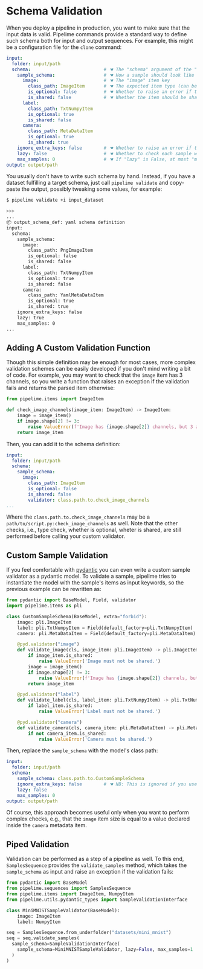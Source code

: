 # Schema Validation

When you deploy a pipeline in production, you want to make sure that the input data is valid.
Pipelime commands provide a standard way to define such schema both for input and output sequences. For example, this might be a configuration file for the `clone` command:

```yaml
input:
  folder: input/path
  schema:                           # ☚ The "schema" argument of the "clone" command
    sample_schema:                  # ☚ How a sample should look like
      image:                        # ☚ The "image" item key
        class_path: ImageItem       # ☚ The expected item type (can be a base class)
        is_optional: false          # ☚ Whether to raise an error if the key is missing
        is_shared: false            # ☚ Whether the item should be shared
      label:
        class_path: TxtNumpyItem
        is_optional: true
        is_shared: false
      camera:
        class_path: MetaDataItem
        is_optional: true
        is_shared: true
    ignore_extra_keys: false        # ☚ Whether to raise an error if the sample has extra keys
    lazy: false                     # ☚ Whether to check each sample when it is accessed or just once when building the sequence
    max_samples: 0                  # ☚ If "lazy" is False, at most "max_samples" are checked
output: output/path
```

You usually don't have to write such schema by hand. Instead, if you have a dataset fulfilling a target schema, just call `pipelime validate` and copy-paste the output, possibly tweaking some values, for example:

```bash
$ pipelime validate +i input_dataset
```

```bash
>>>
...
📦 output_schema_def: yaml schema definition
input:
  schema:
    sample_schema:
      image:
        class_path: PngImageItem
        is_optional: false
        is_shared: false
      label:
        class_path: TxtNumpyItem
        is_optional: true
        is_shared: false
      camera:
        class_path: YamlMetaDataItem
        is_optional: true
        is_shared: true
    ignore_extra_keys: false
    lazy: true
    max_samples: 0
...
```

## Adding A Custom Validation Function

Though this simple definition may be enough for most cases, more complex validation schemes can be easily developed if you don't mind writing a bit of code. For example, you may want to check that the `image` item has 3 channels, so you write a function that raises an exception if the validation fails and returns the parsed item otherwise:

```python
from pipelime.items import ImageItem

def check_image_channels(image_item: ImageItem) -> ImageItem:
    image = image_item()
    if image.shape[2] != 3:
        raise ValueError(f'Image has {image.shape[2]} channels, but 3 are expected')
    return image_item
```

Then, you can add it to the schema definition:

```yaml
input:
  folder: input/path
  schema:
    sample_schema:
      image:
        class_path: ImageItem
        is_optional: false
        is_shared: false
        validator: class.path.to.check_image_channels
...
```

Where the `class.path.to.check_image_channels` may be a `path/to/script.py:check_image_channels` as well. Note that the other checks, i.e., type check, whether is optional, wheter is shared, are still performed before calling your custom validator.

## Custom Sample Validation

If you feel comfortable with [pydantic](https://docs.pydantic.dev/) you can even write a custom sample validator as a pydantic model. To validate a sample, pipelime tries to instantiate the model with the sample's items as input keywords, so the previous example can be rewritten as:

```python
from pydantic import BaseModel, Field, validator
import pipelime.items as pli

class CustomSampleSchema(BaseModel, extra="forbid"):
    image: pli.ImageItem
    label: pli.TxtNumpyItem = Field(default_factory=pli.TxtNumpyItem)
    camera: pli.MetaDataItem = Field(default_factory=pli.MetaDataItem)

    @pyd.validator("image")
    def validate_image(cls, image_item: pli.ImageItem) -> pli.ImageItem:
        if image_item.is_shared:
            raise ValueError('Image must not be shared.')
        image = image_item()
        if image.shape[2] != 3:
            raise ValueError(f'Image has {image.shape[2]} channels, but 3 are expected')
        return image_item

    @pyd.validator("label")
    def validate_label(cls, label_item: pli.TxtNumpyItem) -> pli.TxtNumpyItem:
        if label_item.is_shared:
            raise ValueError('Label must not be shared.')

    @pyd.validator("camera")
    def validate_camera(cls, camera_item: pli.MetaDataItem) -> pli.MetaDataItem:
        if not camera_item.is_shared:
            raise ValueError('Camera must be shared.')
```

Then, replace the `sample_schema` with the model's class path:

```yaml
input:
  folder: input/path
  schema:
    sample_schema: class.path.to.CustomSampleSchema
    ignore_extra_keys: false        # ☚ NB: This is ignored if you use a pydantic model
    lazy: false
    max_samples: 0
output: output/path
```

Of course, this approach becomes useful only when you want to perform complex checks, e.g.,
that the `image` item size is equal to a value declared inside the `camera` metadata item.

## Piped Validation

Validation can be performed as a step of a pipeline as well.
To this end, `SamplesSequence` provides the `validate_samples` method, which takes the `sample_schema` as input and raise an exception if the validation fails:

```python
from pydantic import BaseModel
from pipelime.sequences import SamplesSequence
from pipelime.items import ImageItem, NumpyItem
from pipelime.utils.pydantic_types import SampleValidationInterface

class MiniMNISTSampleValidator(BaseModel):
    image: ImageItem
    label: NumpyItem

seq = SamplesSequence.from_underfolder("datasets/mini_mnist")
seq = seq.validate_samples(
  sample_schema=SampleValidationInterface(
    sample_schema=MiniMNISTSampleValidator, lazy=False, max_samples=1
  )
)
```
